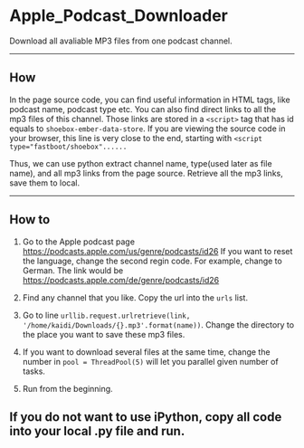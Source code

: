 # Apple_Podcast_Downloader
Download all avaliable MP3 files from one podcast channel.

----
## How
In the page source code, you can find useful information in HTML tags, like podcast name, podcast type etc.
You can also find direct links to all the mp3 files of this channel.
Those links are stored in a `<script>` tag that has id equals to `shoebox-ember-data-store`.
If you are viewing the source code in your browser, this line is very close to the end, starting with `<script type="fastboot/shoebox"...... `

Thus, we can use python extract channel name, type(used later as file name), and all mp3 links from the page source.
Retrieve all the mp3 links, save them to local.

---
## How to
1. Go to the Apple podcast page https://podcasts.apple.com/us/genre/podcasts/id26
   If you want to reset the language, change the second regin code.
   For example, change to German. The link would be https://podcasts.apple.com/de/genre/podcasts/id26

2. Find any channel that you like. Copy the url into the `urls` list.
3. Go to line `urllib.request.urlretrieve(link, '/home/kaidi/Downloads/{}.mp3'.format(name))`.
   Change the directory to the place you want to save these mp3 files.
4. If you want to download several files at the same time, change the number in `pool = ThreadPool(5)` will let you parallel given number of tasks. 
5. Run from the beginning.

## If you do not want to use iPython, copy all code into your local .py file and run.
